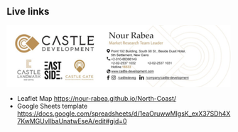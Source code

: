 ## Live links
![Nour](media/Nour.jpg)

- Leaflet Map https://nour-rabea.github.io/North-Coast/
- Google Sheets template https://docs.google.com/spreadsheets/d/1eaOruwwMIgsK_exX37SDh4X7KwMGUvIlbaUnatwEseA/edit#gid=0
